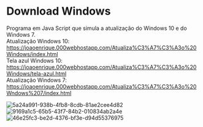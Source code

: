 # Download Windows
Programa em Java Script que simula a atualização do Windows 10 e do Windows 7.<br/>
Atualização Windows 10: https://joaoenrique.000webhostapp.com/Atualiza%C3%A7%C3%A3o%20Windows/index.html<br/>
Tela azul Windows 10: https://joaoenrique.000webhostapp.com/Atualiza%C3%A7%C3%A3o%20Windows/tela-azul.html<br/>
Atualização Windows 7: https://joaoenrique.000webhostapp.com/Atualiza%C3%A7%C3%A3o%20Wndows%207/index.html<br/>

![5a24a991-938b-4fb8-8cdb-81ae2cee4d82](https://user-images.githubusercontent.com/87030375/145914474-788593eb-9342-46aa-8da1-084ce45f81d9.jpg)
![9169a1c5-65b5-43f7-84b2-010834ab2a4e](https://user-images.githubusercontent.com/87030375/145914484-c5472a51-7d88-4f5c-b542-950f0c1e5613.jpg)
![46e25fc3-be2d-4376-bf3e-d94d55376975](https://user-images.githubusercontent.com/87030375/145914488-7c4aaa6c-ae29-4824-a09c-c2bc031223d5.jpg)
